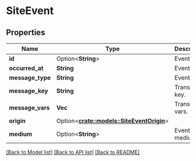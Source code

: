 # SiteEvent

## Properties

Name | Type | Description | Notes
------------ | ------------- | ------------- | -------------
**id** | Option<**String**> | Event ID. | [optional]
**occurred_at** | **String** | Event time. | 
**message_type** | **String** | Event type. | 
**message_key** | **String** | Translation key. | 
**message_vars** | **Vec<String>** | Translation vars. | 
**origin** | Option<[**crate::models::SiteEventOrigin**](SiteEventOrigin.md)> |  | [optional]
**medium** | Option<**String**> | Event medium. | [optional]

[[Back to Model list]](../README.md#documentation-for-models) [[Back to API list]](../README.md#documentation-for-api-endpoints) [[Back to README]](../README.md)


